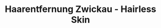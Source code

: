 ---
title: "Haarentfernung Zwickau - Hairless Skin"
url: /zwickau/haarentfernung-zwickau-hairless-skin/
shop: Kosmetik
---